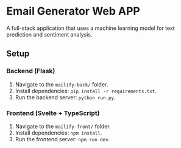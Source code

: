 # Email Generator Web APP

A full-stack application that uses a machine learning model for text prediction and sentiment analysis.

## Setup

### Backend (Flask)
1. Navigate to the `mailify-back/` folder.
2. Install dependencies: `pip install -r requirements.txt`.
3. Run the backend server: `python run.py`.

### Frontend (Svelte + TypeScript)
1. Navigate to the `mailify-front/` folder.
2. Install dependencies: `npm install`.
3. Run the frontend server: `npm run dev`.
